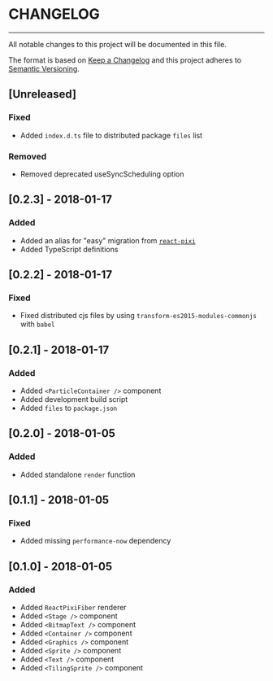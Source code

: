 # CHANGELOG
-----------

All notable changes to this project will be documented in this file.

The format is based on [Keep a Changelog](http://keepachangelog.com/)
and this project adheres to [Semantic Versioning](http://semver.org/).

## [Unreleased]

### Fixed
- Added `index.d.ts` file to distributed package `files` list

### Removed
- Removed deprecated useSyncScheduling option


## [0.2.3] - 2018-01-17

### Added
- Added an alias for "easy" migration from [`react-pixi`](https://github.com/Izzimach/react-pixi)
- Added TypeScript definitions


## [0.2.2] - 2018-01-17

### Fixed
- Fixed distributed cjs files by using `transform-es2015-modules-commonjs` with `babel`


## [0.2.1] - 2018-01-17

### Added
- Added `<ParticleContainer />` component
- Added development build script
- Added `files` to `package.json`


## [0.2.0] - 2018-01-05

### Added
- Added standalone `render` function


## [0.1.1] - 2018-01-05

### Fixed
- Added missing `performance-now` dependency


## [0.1.0] - 2018-01-05

### Added
- Added `ReactPixiFiber` renderer
- Added `<Stage />` component
- Added `<BitmapText />` component
- Added `<Container />` component
- Added `<Graphics />` component
- Added `<Sprite />` component
- Added `<Text />` component
- Added `<TilingSprite />` component
